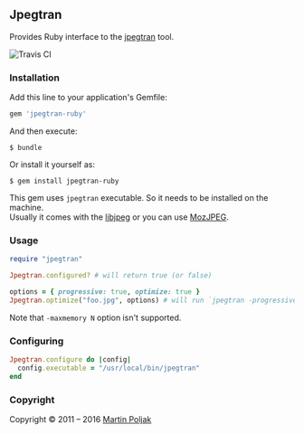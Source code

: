 ## Jpegtran

Provides Ruby interface to the [jpegtran](http://linux.die.net/man/1/jpegtran) tool.

![Travis CI](https://travis-ci.org/dimko/jpegtran-ruby.svg)

### Installation

Add this line to your application's Gemfile:

```ruby
gem 'jpegtran-ruby'
```

And then execute:

    $ bundle

Or install it yourself as:

    $ gem install jpegtran-ruby

This gem uses `jpegtran` executable. So it needs to be installed on the machine.  
Usually it comes with the [libjpeg](http://libjpeg.sourceforge.net) or you can use [MozJPEG](https://github.com/mozilla/mozjpeg).

### Usage

```ruby
require "jpegtran"

Jpegtran.configured? # will return true (or false)

options = { progressive: true, optimize: true }
Jpegtran.optimize("foo.jpg", options) # will run `jpegtran -progressive -optimize -outfile foo.jpg foo.jpg`
```

Note that `-maxmemory N` option isn't supported.

### Configuring

```ruby
Jpegtran.configure do |config|
  config.executable = "/usr/local/bin/jpegtran"
end
```

### Copyright

Copyright &copy; 2011 &ndash; 2016 [Martin Poljak](http://www.martinpoljak.net)

